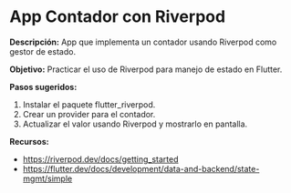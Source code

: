 # App Contador con Riverpod

**Descripción:**
App que implementa un contador usando Riverpod como gestor de estado.

**Objetivo:**
Practicar el uso de Riverpod para manejo de estado en Flutter.

**Pasos sugeridos:**
1. Instalar el paquete flutter_riverpod.
2. Crear un provider para el contador.
3. Actualizar el valor usando Riverpod y mostrarlo en pantalla.

**Recursos:**
- https://riverpod.dev/docs/getting_started
- https://flutter.dev/docs/development/data-and-backend/state-mgmt/simple
